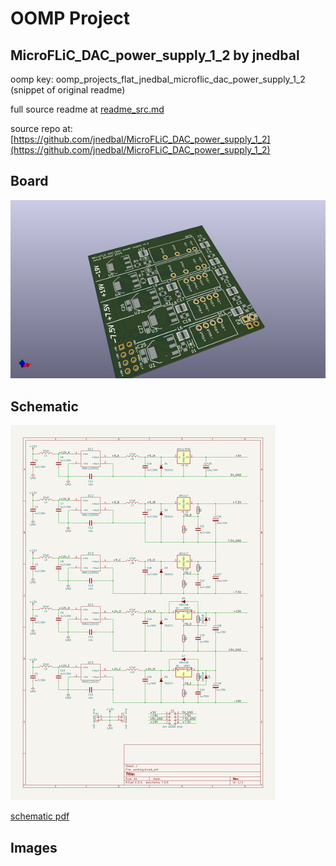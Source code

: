# OOMP Project  
## MicroFLiC_DAC_power_supply_1_2  by jnedbal  
  
oomp key: oomp_projects_flat_jnedbal_microflic_dac_power_supply_1_2  
(snippet of original readme)  
  
  
  full source readme at [readme_src.md](readme_src.md)  
  
source repo at: [https://github.com/jnedbal/MicroFLiC_DAC_power_supply_1_2](https://github.com/jnedbal/MicroFLiC_DAC_power_supply_1_2)  
## Board  
  
[![working_3d.png](working_3d_600.png)](working_3d.png)  
## Schematic  
  
[![working_schematic.png](working_schematic_600.png)](working_schematic.png)  
  
[schematic pdf](working_schematic.pdf)  
## Images  
